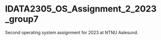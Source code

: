 # IDATA2305_OS_Assignment_2_2023_group7
Second operating system assignment for 2023 at NTNU Aalesund.
